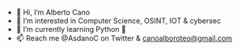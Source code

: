 - 👋 Hi, I’m Alberto Cano
- 👀 I’m interested in Computer Science, OSINT, IOT & cybersec 
- 🌱 I’m currently learning Python 🐍
- 📫 Reach me @AsdanoC on Twitter & canoalboroteo@gmail.com
